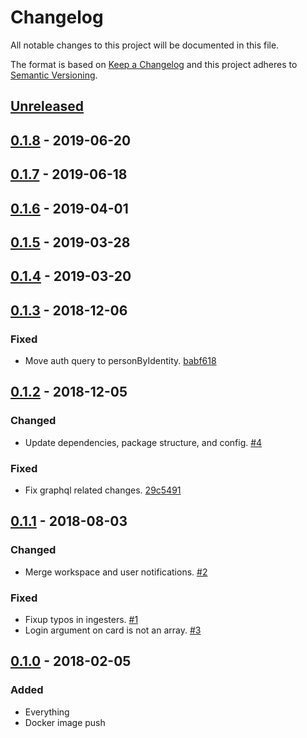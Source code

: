 # Changelog

All notable changes to this project will be documented in this file.

The format is based on [Keep a Changelog](http://keepachangelog.com/)
and this project adheres to [Semantic Versioning](http://semver.org/).

## [Unreleased](https://github.com/atomist/automation-client-sidecar-ts/compare/0.1.8...HEAD)

## [0.1.8](https://github.com/atomist/automation-client-sidecar-ts/compare/0.1.7...0.1.8) - 2019-06-20

## [0.1.7](https://github.com/atomist/automation-client-sidecar-ts/compare/0.1.6...0.1.7) - 2019-06-18

## [0.1.6](https://github.com/atomist/automation-client-sidecar-ts/compare/0.1.5...0.1.6) - 2019-04-01

## [0.1.5](https://github.com/atomist/automation-client-sidecar-ts/compare/0.1.4...0.1.5) - 2019-03-28

## [0.1.4](https://github.com/atomist/automation-client-sidecar-ts/compare/0.1.3...0.1.4) - 2019-03-20

## [0.1.3](https://github.com/atomist/automation-client-sidecar-ts/compare/0.1.2...0.1.3) - 2018-12-06

### Fixed

-   Move auth query to personByIdentity. [babf618](https://github.com/atomist/card-automation/commit/babf61821feff4e37c47f4afd1253983a583523e)

## [0.1.2](https://github.com/atomist/automation-client-sidecar-ts/compare/0.1.1...0.1.2) - 2018-12-05

### Changed

-   Update dependencies, package structure, and config. [#4](https://github.com/atomist/card-automation/issues/4)

### Fixed

-   Fix graphql related changes. [29c5491](https://github.com/atomist/card-automation/commit/29c54913bdee6d771f46c337272ad82d08cd0fc4)

## [0.1.1](https://github.com/atomist/automation-client-sidecar-ts/compare/0.1.0...0.1.1) - 2018-08-03

### Changed

-   Merge workspace and user notifications. [#2](https://github.com/atomist/card-automation/issues/2)

### Fixed

-   Fixup typos in ingesters. [#1](https://github.com/atomist/card-automation/issues/1)
-   Login argument on card is not an array. [#3](https://github.com/atomist/card-automation/issues/3)

## [0.1.0](https://github.com/atomist/automation-client-sidecar-ts/tree/0.1.0) - 2018-02-05

### Added

-   Everything
-   Docker image push
